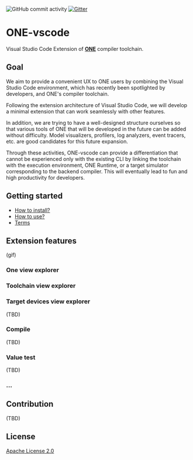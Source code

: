 ![GitHub commit activity](https://img.shields.io/github/commit-activity/w/Samsung/ONE-vscode?color=light%20green)
[![Gitter](https://img.shields.io/gitter/room/Samsung/ONE-vscode?color=orange)](https://gitter.im/Samsung/ONE-vscode)

# **ONE**-vscode

Visual Studio Code Extension of [**ONE**](https://github.com/Samsung/ONE) compiler toolchain.

## Goal

We aim to provide a convenient UX to ONE users by combining the Visual Studio Code environment, which has recently been spotlighted by developers, and ONE's compiler toolchain.

Following the extension architecture of Visual Studio Code, we will develop a minimal extension that can work seamlessly with other features.

In addition, we are trying to have a well-designed structure ourselves so that various tools of ONE that will be developed in the future can be added without difficulty. Model visualizers, profilers, log analyzers, event tracers, etc. are good candidates for this future expansion.

Through these activities, ONE-vscode can provide a differentiation that cannot be experienced only with the existing CLI by linking the toolchain with the execution environment, ONE Runtime, or a target simulator corresponding to the backend compiler. This will eventually lead to fun and high productivity for developers.

## Getting started

- [How to install?](./docs/HowToInstall.md)
- [How to use?](./docs/HowToUse.md)
- [Terms](./docs/Terms.md)

## Extension features

(gif)

###  One view explorer


###  Toolchain view explorer


###  Target devices view explorer
(TBD)

###  Compile
(TBD)

###  Value test
(TBD)

###  ...

## Contribution

(TBD)

## License

[Apache License 2.0](https://github.com/Samsung/ONE-vscode/blob/main/LICENSE)
